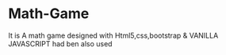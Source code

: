 # Math-Game
It is A math game designed with  Html5,css,bootstrap &amp; VANILLA JAVASCRIPT had ben also used

